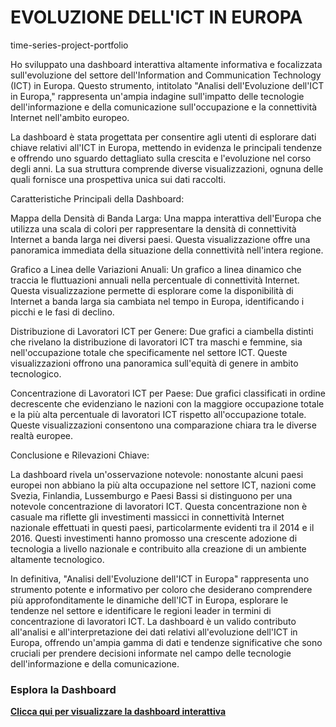 # EVOLUZIONE DELL'ICT IN EUROPA
time-series-project-portfolio


Ho sviluppato una dashboard interattiva altamente informativa e focalizzata sull'evoluzione del settore dell'Information and Communication Technology (ICT) in Europa. Questo strumento, intitolato "Analisi dell'Evoluzione dell'ICT in Europa," rappresenta un'ampia indagine sull'impatto delle tecnologie dell'informazione e della comunicazione sull'occupazione e la connettività Internet nell'ambito europeo.

La dashboard è stata progettata per consentire agli utenti di esplorare dati chiave relativi all'ICT in Europa, mettendo in evidenza le principali tendenze e offrendo uno sguardo dettagliato sulla crescita e l'evoluzione nel corso degli anni. La sua struttura comprende diverse visualizzazioni, ognuna delle quali fornisce una prospettiva unica sui dati raccolti.

Caratteristiche Principali della Dashboard:

Mappa della Densità di Banda Larga: Una mappa interattiva dell'Europa che utilizza una scala di colori per rappresentare la densità di connettività Internet a banda larga nei diversi paesi. Questa visualizzazione offre una panoramica immediata della situazione della connettività nell'intera regione.

Grafico a Linea delle Variazioni Anuali: Un grafico a linea dinamico che traccia le fluttuazioni annuali nella percentuale di connettività Internet. Questa visualizzazione permette di esplorare come la disponibilità di Internet a banda larga sia cambiata nel tempo in Europa, identificando i picchi e le fasi di declino.

Distribuzione di Lavoratori ICT per Genere: Due grafici a ciambella distinti che rivelano la distribuzione di lavoratori ICT tra maschi e femmine, sia nell'occupazione totale che specificamente nel settore ICT. Queste visualizzazioni offrono una panoramica sull'equità di genere in ambito tecnologico.

Concentrazione di Lavoratori ICT per Paese: Due grafici classificati in ordine decrescente che evidenziano le nazioni con la maggiore occupazione totale e la più alta percentuale di lavoratori ICT rispetto all'occupazione totale. Queste visualizzazioni consentono una comparazione chiara tra le diverse realtà europee.

Conclusione e Rilevazioni Chiave:

La dashboard rivela un'osservazione notevole: nonostante alcuni paesi europei non abbiano la più alta occupazione nel settore ICT, nazioni come Svezia, Finlandia, Lussemburgo e Paesi Bassi si distinguono per una notevole concentrazione di lavoratori ICT. Questa concentrazione non è casuale ma riflette gli investimenti massicci in connettività Internet nazionale effettuati in questi paesi, particolarmente evidenti tra il 2014 e il 2016. Questi investimenti hanno promosso una crescente adozione di tecnologia a livello nazionale e contribuito alla creazione di un ambiente altamente tecnologico.

In definitiva, "Analisi dell'Evoluzione dell'ICT in Europa" rappresenta uno strumento potente e informativo per coloro che desiderano comprendere più approfonditamente le dinamiche dell'ICT in Europa, esplorare le tendenze nel settore e identificare le regioni leader in termini di concentrazione di lavoratori ICT. La dashboard è un valido contributo all'analisi e all'interpretazione dei dati relativi all'evoluzione dell'ICT in Europa, offrendo un'ampia gamma di dati e tendenze significative che sono cruciali per prendere decisioni informate nel campo delle tecnologie dell'informazione e della comunicazione.

### Esplora la Dashboard
[**Clicca qui per visualizzare la dashboard interattiva**](https://public.tableau.com/app/profile/andrea.pacelli/viz/EVOLUZIONEICTINEUROPADIMENSIONFIXED/Dashboard1)
